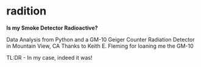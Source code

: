 # radition


**Is my Smoke Detector Radioactive?**

Data Analysis from Python and a GM-10 Geiger Counter Radiation Detector in Mountain View, CA
Thanks to Keith E. Fleming for loaning me the GM-10

TL:DR - In my case, indeed it was!

